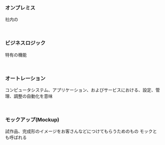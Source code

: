 ### **オンプレミス**
社内の

</br>

### **ビジネスロジック**
特有の機能

</br>

### **オートレーション**
コンピュータシステム、アプリケーション、およびサービスにおける、設定、管理、調整の自動化を意味

</br>

### **モックアップ(Mockup)**
試作品、完成形のイメージをお客さんなどにつけてもらうためのもの
モックとも呼ばれる

</br>
